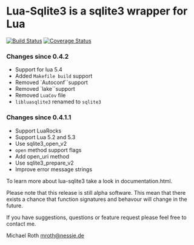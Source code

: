 # Lua-Sqlite3 is a sqlite3 wrapper for Lua

[![Build Status](https://travis-ci.org/sodomon2/lua-sqlite3.svg?branch=master)](https://travis-ci.org/sodomon2/lua-sqlite3)
[![Coverage Status](https://coveralls.io/repos/sodomon2/lua-sqlite3/badge.svg?branch=master&service=github)](https://coveralls.io/github/sodomon2/lua-sqlite3?branch=master)

### Changes since 0.4.2
 * Support for lua 5.4
 * Added `Makefile build` support
 * Removed `Autoconf``support
 * Removed `lake``support
 * Removed `LuaCov` file
 * `libluasqlite3` renamed to `sqlite3`

### Changes since 0.4.1.1
 * Support LuaRocks
 * Support Lua 5.2 and 5.3
 * Use sqlite3_open_v2
 * `open` method support flags
 * Add open_uri method
 * Use sqlite3_prepare_v2
 * Improve error message strings

To learn more about lua-sqlite3 take a look in documentation.html.

Please note that this release is still alpha software. This mean that 
there exists a chance that function signatures and behavour will change
in the future.

If you have suggestions, questions or feature request please
feel free to contact me.


Michael Roth <mroth@nessie.de>

